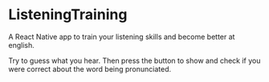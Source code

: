 # ListeningTraining

A React Native app to train your listening skills and become better at english.

Try to guess what you hear. Then press the button to show and check if you were correct about the word being pronunciated.
